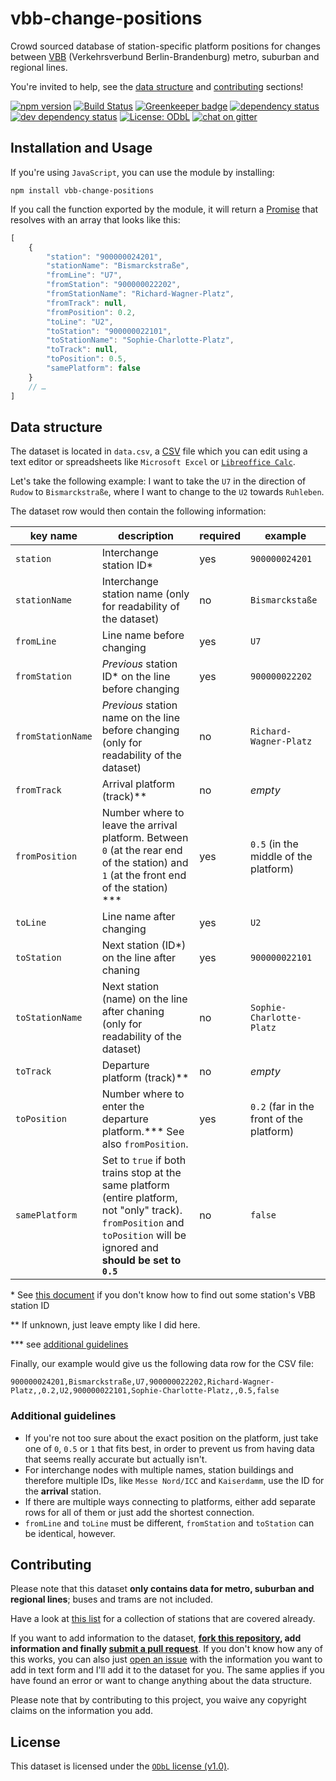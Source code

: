 # vbb-change-positions

Crowd sourced database of station-specific platform positions for changes between [VBB](https://www.vbb.de) (Verkehrsverbund Berlin-Brandenburg) metro, suburban and regional lines.

You're invited to help, see the [data structure](#data-structure) and [contributing](#contributing) sections!

[![npm version](https://img.shields.io/npm/v/vbb-change-positions.svg)](https://www.npmjs.com/package/vbb-change-positions)
[![Build Status](https://travis-ci.org/juliuste/vbb-change-positions.svg?branch=master)](https://travis-ci.org/juliuste/vbb-change-positions)
[![Greenkeeper badge](https://badges.greenkeeper.io/juliuste/vbb-change-positions.svg)](https://greenkeeper.io/)
[![dependency status](https://img.shields.io/david/juliuste/vbb-change-positions.svg)](https://david-dm.org/juliuste/vbb-change-positions)
[![dev dependency status](https://img.shields.io/david/dev/juliuste/vbb-change-positions.svg)](https://david-dm.org/juliuste/vbb-change-positions#info=devDependencies)
[![License: ODbL](https://img.shields.io/badge/License-ODbL-brightgreen.svg)](https://opendatacommons.org/licenses/odbl/)
[![chat on gitter](https://badges.gitter.im/juliuste.svg)](https://gitter.im/juliuste)

## Installation and Usage

If you're using `JavaScript`, you can use the module by installing:

```shell
npm install vbb-change-positions
```

If you call the function exported by the module, it will return a [Promise](https://developer.mozilla.org/en-US/docs/Web/JavaScript/Reference/Global_Objects/promise) that resolves with an array that looks like this:

```js
[
    {
        "station": "900000024201",
        "stationName": "Bismarckstraße",
        "fromLine": "U7",
        "fromStation": "900000022202",
        "fromStationName": "Richard-Wagner-Platz",
        "fromTrack": null,
        "fromPosition": 0.2,
        "toLine": "U2",
        "toStation": "900000022101",
        "toStationName": "Sophie-Charlotte-Platz",
        "toTrack": null,
        "toPosition": 0.5,
        "samePlatform": false
    }
    // …
]
```

## Data structure

The dataset is located in `data.csv`, a [CSV](https://frictionlessdata.io/guides/csv/) file which you can edit using a text editor or spreadsheets like `Microsoft Excel` or [`Libreoffice Calc`](https://www.libreoffice.org/discover/calc/).

Let's take the following example: I want to take the `U7` in the direction of `Rudow` to `Bismarckstraße`, where I want to change to the `U2` towards `Ruhleben`.

The dataset row would then contain the following information:

| key name | description | required | example |
| -------- | ----------- | -------- | ------- |
| `station` | Interchange station ID\* | yes | `900000024201` |
| `stationName` | Interchange station name (only for readability of the dataset) | no | `Bismarckstaße` |
| `fromLine`    | Line name before changing | yes | `U7` |
| `fromStation` | *Previous* station ID\* on the line before changing | yes | `900000022202` |
| `fromStationName` | *Previous* station name on the line before changing (only for readability of the dataset) | no | `Richard-Wagner-Platz` |
| `fromTrack`| Arrival platform (track)\*\* | no | *empty*
| `fromPosition`| Number where to leave the arrival platform. Between `0` (at the rear end of the station) and `1` (at the front end of the station) \*\*\* | yes | `0.5` (in the middle of the platform) |
| `toLine`    | Line name after changing | yes | `U2` |
| `toStation` | Next station (ID\*) on the line after chaning | yes | `900000022101` |
| `toStationName` | Next station (name) on the line after chaning (only for readability of the dataset) | no | `Sophie-Charlotte-Platz` |
| `toTrack`| Departure platform (track)\*\* | no | *empty*
| `toPosition`| Number where to enter the departure platform.\*\*\* See also `fromPosition`. | yes | `0.2` (far in the front of the platform) |
| `samePlatform` | Set to `true` if both trains stop at the same platform (entire platform, not "only" track). `fromPosition` and `toPosition` will be ignored and **should be set to `0.5`** | no | `false` |

\* See [this document](station-ids.md) if you don't know how to find out some station's VBB station ID

\*\* If unknown, just leave empty like I did here.

\*\*\* see [additional guidelines](#additional-guidelines)

Finally, our example would give us the following data row for the CSV file:

```csv
900000024201,Bismarckstraße,U7,900000022202,Richard-Wagner-Platz,,0.2,U2,900000022101,Sophie-Charlotte-Platz,,0.5,false
```

### Additional guidelines

- If you're not too sure about the exact position on the platform, just take one of `0`, `0.5` or `1` that fits best, in order to prevent us from having data that seems really accurate but actually isn't.
- For interchange nodes with multiple names, station buildings and therefore multiple IDs, like `Messe Nord/ICC` and `Kaiserdamm`, use the ID for the **arrival** station.
- If there are multiple ways connecting to platforms, either add separate rows for all of them or just add the shortest connection.
- `fromLine` and `toLine` must be different, `fromStation` and `toStation` can be identical, however.

## Contributing

Please note that this dataset **only contains data for metro, suburban and regional lines**; buses and trams are not included.

Have a look at [this list](completed.md) for a collection of stations that are covered already.

If you want to add information to the dataset, **[fork this repository](https://help.github.com/articles/fork-a-repo/), add information and finally [submit a pull request](https://help.github.com/articles/about-pull-requests/)**. If you don't know how any of this works, you can also just [open an issue](https://github.com/juliuste/vbb-change-positions/issues) with the information you want to add in text form and I'll add it to the dataset for you. The same applies if you have found an error or want to change anything about the data structure.

Please note that by contributing to this project, you waive any copyright claims on the information you add.

## License

This dataset is licensed under the [`ODbL` license (v1.0)](https://opendatacommons.org/licenses/odbl/1.0/).
